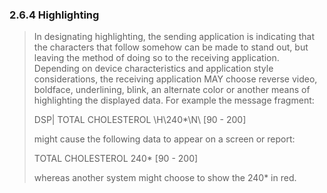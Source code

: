 ### 2.6.4 Highlighting

> In designating highlighting, the sending application is indicating that the characters that follow somehow can be made to stand out, but leaving the method of doing so to the receiving application. Depending on device characteristics and application style considerations, the receiving application MAY choose reverse video, boldface, underlining, blink, an alternate color or another means of highlighting the displayed data. For example the message fragment:
>
> DSP| TOTAL CHOLESTEROL \H\240*\N\ [90 - 200]
>
> might cause the following data to appear on a screen or report:
>
> TOTAL CHOLESTEROL 240* [90 - 200]
>
> whereas another system might choose to show the 240* in red.
